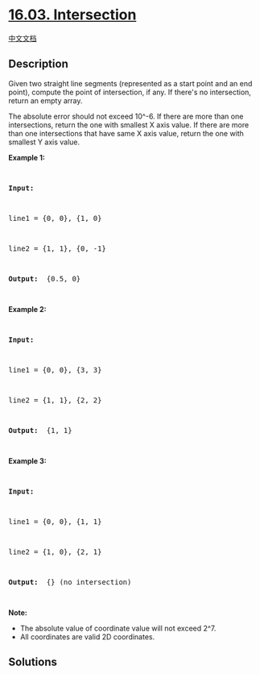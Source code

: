 # [16.03. Intersection](https://leetcode.cn/problems/intersection-lcci)

[中文文档](./lcci/16.03.Intersection/README.md)

## Description

<p>Given two straight line segments (represented as a start point and an end point), compute the point of intersection, if any. If there&#39;s no intersection, return an empty array.</p>
The absolute error should not exceed 10^-6. If there are more than one intersections, return the one with smallest X axis value. If there are more than one intersections that have same X axis value, return the one with smallest Y axis value.
<p><strong>Example 1: </strong></p>
<pre>

<strong>Input: </strong>

line1 = {0, 0}, {1, 0}

line2 = {1, 1}, {0, -1}

<strong>Output: </strong> {0.5, 0}

</pre>
<p><strong>Example 2: </strong></p>
<pre>

<strong>Input: </strong>

line1 = {0, 0}, {3, 3}

line2 = {1, 1}, {2, 2}

<strong>Output: </strong> {1, 1}

</pre>
<p><strong>Example 3: </strong></p>
<pre>

<strong>Input: </strong>

line1 = {0, 0}, {1, 1}

line2 = {1, 0}, {2, 1}

<strong>Output: </strong> {} (no intersection)

</pre>
<p><strong>Note: </strong></p>
<ul>
	<li>The absolute value of coordinate value will not exceed 2^7.</li>
	<li>All coordinates are valid 2D coordinates.</li>
</ul>

## Solutions

<!-- end -->
